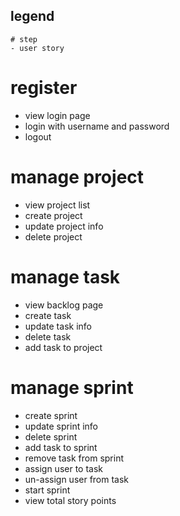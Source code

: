 ## legend
    # step
    - user story

# register
- view login page
- login with username and password
- logout

# manage project
- view project list
- create project
- update project info
- delete project

# manage task
- view backlog page
- create task
- update task info
- delete task
- add task to project

# manage sprint
- create sprint
- update sprint info
- delete sprint
- add task to sprint
- remove task from sprint
- assign user to task
- un-assign user from task
- start sprint
- view total story points

